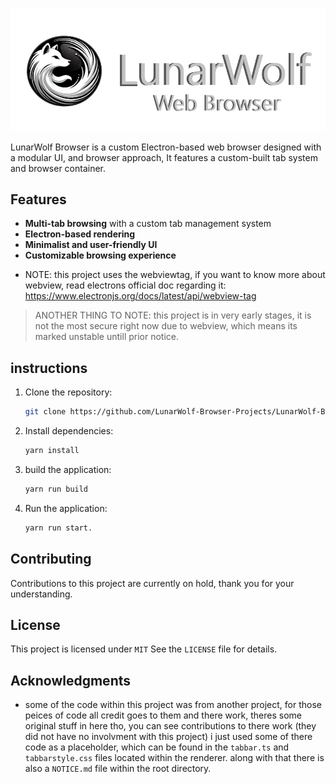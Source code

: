 ![LunarWolf Banner](static/app_banner/app_banner_refined.png)

LunarWolf Browser is a custom Electron-based web browser designed with a modular UI, and browser approach, It features a custom-built tab system and browser container.

## Features
- **Multi-tab browsing** with a custom tab management system
- **Electron-based rendering**
- **Minimalist and user-friendly UI**
- **Customizable browsing experience**

+ NOTE: this project uses the webviewtag, if you want to know more about webview, read electrons official doc regarding it: https://www.electronjs.org/docs/latest/api/webview-tag

> ANOTHER THING TO NOTE: this project is in very early stages, it is not the most secure right now due to webview, which means its marked unstable untill prior notice.

## instructions
1. Clone the repository:
   ```sh
   git clone https://github.com/LunarWolf-Browser-Projects/LunarWolf-Browser-Desktop.git
   ```
2. Install dependencies:
   ```sh
   yarn install
   ```
3. build the application:
   ```sh
   yarn run build
   ```
4. Run the application:
   ```sh
   yarn run start.
   ```

## Contributing
Contributions to this project are currently on hold, thank you for your understanding.

## License
This project is licensed under `MIT` See the `LICENSE` file for details.

## Acknowledgments
- some of the code within this project was from another project, for those peices of code all credit goes to them and there work, theres some original stuff in here tho, you can see contributions to there work (they did not have no involvment with this project) i just used some of there code as a placeholder, which can be found in the `tabbar.ts` and `tabbarstyle.css` files located within the renderer. along with that there is also a `NOTICE.md` file within the root directory.
